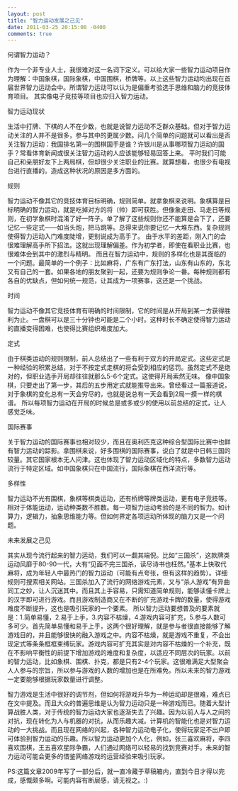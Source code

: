```yaml
---
layout: post
title: "智力运动发展之己见"
date: 2011-03-25 20:15:00 -0400
comments: true
---
```

何谓智力运动？

作为一个非专业人士，我很难对这一名词下定义。可以给大家一些智力运动项目作为理解：中国象棋，国际象棋，中国围棋，桥牌等。以上这些智力运动均出现在首届世界智力运动会中。所谓智力运动可以认为是偏重考验选手思维和脑力的竞技体育项目。
其实像电子竞技等项目也应归入智力运动。

智力运动现状

生活中打牌、下棋的人不在少数，也就是说智力运动不乏群众基础。但对于智力运动关注的人并不是很多，参与其中的更属少数。问几个简单的问题就可以看出是否关注智力运动：我国排名第一的围棋国手是谁？许银川是从事哪项智力运动的国手？常看体育新闻或很关注智力运动的人应该能够轻易回答上来。
平时我们可能自己和亲朋好友下上两局棋，但却很少关注职业的比赛。就算想看，也很少有电视台进行直播的。造成这种状况的原因是多方面的。

规则

智力运动不像其它的竞技体育目标明确，规则简单。就拿象棋来说明。象棋算是目标明确的智力运动，就是吃掉对方的将（帅）即可获胜。但像象走田、马走日等规则，在初学象棋时混淆了好一阵子。单了解了这些规则你还不能算是会下了，还要记忆一些定式——如当头炮，把马跳等。总得来说你要记忆一大堆东西。复杂规则使得智力运动入门难度陡增，更别说成为高手了。
由于水平的差距，刚入门的会很难理解高手所下招法。这就出现理解偏差。作为初学者，即使在看职业比赛，也很难体会到其中的激烈与精明。
而且在智力运动中，规则的多样化也是其面临的一个问题。最简单的一个例子：比如麻将，广东有广东打法，山东有山东的，东北又有自己的一套。如果各地的朋友聚到一起，还要为规则争论一番。每种规则都有各自的优缺点，但如何统一规范，让其成为一项赛事，这还是一个挑战。

时间

智力运动不像其它竞技体育有明确的时间限制，它的时间是从开局到某一方获得胜利为止。一盘棋可以是三十分钟也可能是二个小时。这种时长不确定使得智力运动的直播变得困难，也使得比赛组织难度加大。

定式

由于棋类运动的规则限制，前人总结出了一些有利于双方的开局定式。这些定式是一种经验的积累总结，对于不按定式走棋的将会受到相应的惩罚。虽然定式不是绝对的，但职业选手开局却往往就那么5-6个定式。这使得开局索然无味。
像中国象棋，只要走出了第一步，其后的五步用定式就能推导出来。曾经看过一篇报道说，对于象棋的变化总有一天会穷尽的，也就是说总有一天会看到2局一摸一样的棋谱。
所以每项智力运动在开局的时候总是或多或少的使用以前总结的定式，让人感觉乏味。

国际赛事

关于智力运动的国际赛事也相对较少，而且在奥利匹克这种综合型国际比赛中也鲜有智力运动的踪影。拿围棋来说，好多围棋的国际赛事，说白了就是中日韩三国的较量。其它国家根本无人问津。这也体现了智力运动区域化的特点，多数智力运动流行于特定区域。如中国象棋只在中国流行，国际象棋在西洋流行等。

多样性

智力运动不光有围棋，象棋等棋类运动，还有桥牌等牌类运动，更有电子竞技等。相对于体能运动，运动种类数不胜数。每一项智力运动考验的是不同的智力。如计算力，逻辑力，抽象思维能力等。但如何界定各项运动所体现的脑力又是一个问题。

未来发展之己见

其实从现今流行起来的智力运动，我们可以一觑其端倪。比如“三国杀”，这款牌类运动风靡于80-90一代，大有“见面不完三国杀，读尽诗书也枉然。”基本上快取代麻将，成为年轻人中最热门的智力运动（可能有点夸张，但有这样的趋势）。详细规则可搜索相关网站。三国杀加入了流行的网络游戏元素，又与“杀人游戏”有异曲同工之妙，让人沉迷其中。而且其上手容易，只需知道简单规则，能够读懂卡牌上的汉字即可进行游戏。而且游戏制造商又在不断的扩充游戏卡牌的数量，使得游戏难度不断提升，这也是吸引玩家的一个要素。
所以智力运动要想普及的要素就是：1.简单易懂，2.易于上手，3.内容不枯燥，4.游戏内容可扩充，5.参与人数可多可少。首先简单易懂和易于上手，这两个很好理解，就是参与者很直接能够了解游戏目的，并且能够很快的融入游戏之中。内容不枯燥，就是游戏不重复，不会出现定式等条条框框束缚玩家。游戏内容可扩充其实是对内容不枯燥的一个补充，既在不影响平衡性的前提下增加游戏的难度和复杂度，以适应不同层次的玩家。以前的智力运动，比如象棋、围棋、扑克，都是只有2-4个玩家。这很难满足大型聚会人人参与的宗旨，所以参与游戏的人数的增加也是在所难免。所以未来的智力游戏一定要能够根据玩家数量进行调整。

智力游戏是生活中很好的调节剂，但如何将游戏升华为一种运动却是很难，难点已在文中提及。而且大众的普遍思维是认为智力运动只是一种游戏而已。随着大型计算战胜人类，对于传统的智力运动大家也逐渐失去了兴趣。因为以前人与人之间的对抗，现在转化为人与机器的对抗，从而乐趣大减。计算机的智能化也是对智力运动的一大挑战。而且现在网络的兴起，各种智力运动电子化，使得玩家足不出户即可体验到智力运动的乐趣。所以智力运动更加个人化，例如，张三喜欢麻将，李四喜欢围棋，王五喜欢星际争霸，人们通过网络可以轻易的找到竞赛对手。未来的智力运动可能会更多的借鉴网络游戏的运营经验来吸引玩家。

PS:这篇文章2009年写了一部分后，就一直冷藏于草稿箱内，直到今日才得以完成，感慨颇多啊。可能内容有断层感，请无视之。:)
